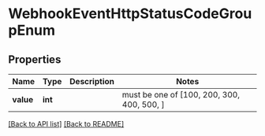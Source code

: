 # WebhookEventHttpStatusCodeGroupEnum


## Properties
Name | Type | Description | Notes
------------ | ------------- | ------------- | -------------
**value** | **int** |  |  must be one of [100, 200, 300, 400, 500, ]

[[Back to API list]](../README.md#documentation-for-api-endpoints) [[Back to README]](../README.md)


